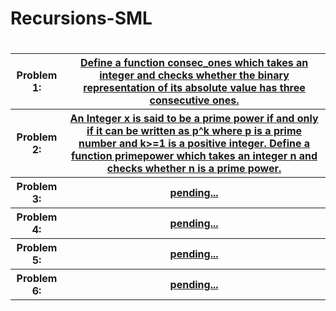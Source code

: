 # Recursions-SML
<h1></h1>
<table>
 <tr> 
<th>Problem 1:</th>
  <th><a href="https://github.com/divyang2401/Recursions-Functional-Programming/blob/master/P_2.txt">Define a function consec_ones which takes an integer and checks whether the binary representation of its absolute value has three consecutive ones.</a></th>
</tr>
<tr> 
<th>Problem 2:</th>
  <th><a href="https://github.com/divyang2401/Recursions-Functional-Programming/blob/master/P_1.txt">An Integer x is said to be a prime power if and only if it can be written as p^k where p is a prime number and k>=1 is a positive integer. Define a function primepower which takes an integer n and checks whether n is a prime power.</a></th>
</tr>
<tr> 
<th>Problem 3:</th>
  <th><a href="https://github.com/divyang2401/Recursions-Functional-Programming/blob/master/P_3.txt">pending...</a></th>
</tr>
<tr> 
<th>Problem 4:</th>
  <th><a href="https://github.com/divyang2401/Recursions-Functional-Programming/blob/master/P_4.txt">pending...</a></th>
</tr>
<tr> 
<th>Problem 5:</th>
  <th><a href="https://github.com/divyang2401/Recursions-Functional-Programming/blob/master/P_5.txt">pending...</a></th>
</tr>
<tr> 
<th>Problem 6:</th>
  <th><a href="https://github.com/divyang2401/Recursions-Functional-Programming/blob/master/Hw6.sml">pending...</a></th>
</tr>


</table>  
